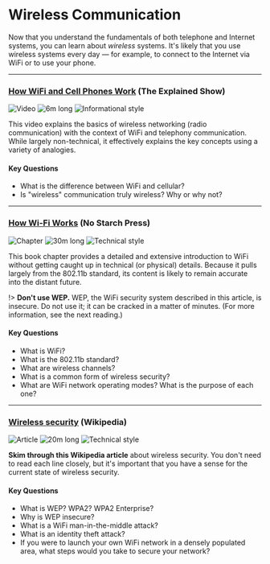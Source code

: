 # Wireless Communication

Now that you understand the fundamentals of both telephone and Internet systems, you can learn about _wireless_ systems. It's likely that you use wireless systems every day &mdash; for example, to connect to the Internet via WiFi or to use your phone.

---

### [How WiFi and Cell Phones Work](https://www.youtube.com/watch?v=kxLcwIMYmr0) (The Explained Show)

![Video](https://img.shields.io/badge/Type-Video-success.svg)
![6m long](https://img.shields.io/badge/Duration-6m-yellow.svg)
![Informational style](https://img.shields.io/badge/Style-Informational-informational.svg)

This video explains the basics of wireless networking (radio communication) with the context of WiFi and telephony communication. While largely non-technical, it effectively explains the key concepts using a variety of analogies.

#### Key Questions

* What is the difference between WiFi and cellular?
* Is "wireless" communication truly wireless? Why or why not?

---

### [How Wi-Fi Works](https://nostarch.com/download/wifi_01.pdf) (No Starch Press)

![Chapter](https://img.shields.io/badge/Type-Chapter-success.svg)
![30m long](https://img.shields.io/badge/Duration-30m-yellow.svg)
![Technical style](https://img.shields.io/badge/Style-Technical-informational.svg)

This book chapter provides a detailed and extensive introduction to WiFi without getting caught up in technical (or physical) details. Because it pulls largely from the 802.11b standard, its content is likely to remain accurate into the distant future.

!> **Don't use WEP.** WEP, the WiFi security system described in this article, is insecure. Do not use it; it can be cracked in a matter of minutes. (For more information, see the next reading.)

#### Key Questions

* What is WiFi?
* What is the 802.11b standard?
* What are wireless channels?
* What is a common form of wireless security?
* What are WiFi network operating modes? What is the purpose of each one?

---

### [Wireless security](https://en.wikipedia.org/wiki/Wireless_security) (Wikipedia)

![Article](https://img.shields.io/badge/Type-Article-success.svg)
![20m long](https://img.shields.io/badge/Duration-20m-yellow.svg)
![Technical style](https://img.shields.io/badge/Style-Technical-informational.svg)

**Skim through this Wikipedia article** about wireless security. You don't need to read each line closely, but it's important that you have a sense for the current state of wireless security.

#### Key Questions

* What is WEP? WPA2? WPA2 Enterprise?
* Why is WEP insecure?
* What is a WiFi man-in-the-middle attack?
* What is an identity theft attack?
* If you were to launch your own WiFi network in a densely populated area, what steps would you take to secure your network?